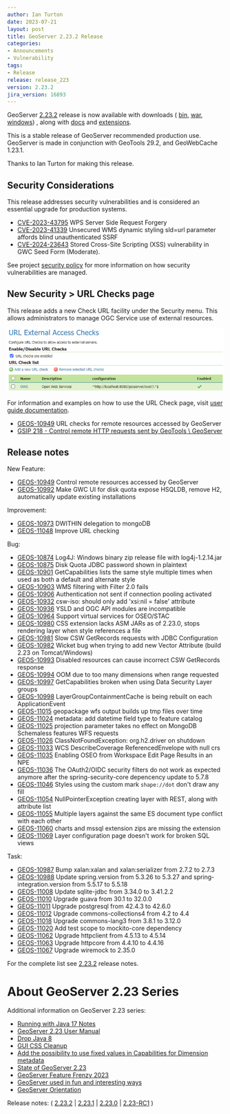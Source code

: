 ```yaml
---
author: Ian Turton
date: 2023-07-21
layout: post
title: GeoServer 2.23.2 Release
categories:
- Announcements
- Vulnerability
tags:
- Release
release: release_223
version: 2.23.2
jira_version: 16893
--- 
```


GeoServer [2.23.2](/release/2.23.2/) release is now available
with downloads (
[bin](https://sourceforge.net/projects/geoserver/files/GeoServer/2.23.2/geoserver-2.23.2-bin.zip/download),
[war](https://sourceforge.net/projects/geoserver/files/GeoServer/2.23.2/geoserver-2.23.2-war.zip/download),
[windows](https://sourceforge.net/projects/geoserver/files/GeoServer/2.23.2/GeoServer-2.23.2-winsetup.exe/download))
, along with 
[docs](https://sourceforge.net/projects/geoserver/files/GeoServer/2.23.2/geoserver-2.23.2-htmldoc.zip/download) and
[extensions](https://sourceforge.net/projects/geoserver/files/GeoServer/2.23.2/extensions/).

This is a stable release of GeoServer recommended production use.
GeoServer  is made in conjunction with GeoTools 29.2, and GeoWebCache 1.23.1. 

Thanks to Ian Turton for making this release. 

## Security Considerations

This release addresses security vulnerabilities and is considered an essential upgrade for production systems.

* [CVE-2023-43795](https://github.com/geoserver/geoserver/security/advisories/GHSA-5pr3-m5hm-9956) WPS Server Side Request Forgery
* [CVE-2023-41339](https://github.com/geoserver/geoserver/security/advisories/GHSA-cqpc-x2c6-2gmf) Unsecured WMS dynamic styling sld=url parameter affords blind unauthenticated SSRF
* [CVE-2024-23643](https://github.com/geoserver/geoserver/security/advisories/GHSA-56r3-f536-5gf7) Stored Cross-Site Scripting (XSS) vulnerability in GWC Seed Form (Moderate).

See project [security policy](https://github.com/geoserver/geoserver/blob/main/SECURITY.md) for more information on how security vulnerabilities are managed.

## New Security > URL Checks page

This release adds a new Check URL facility under the Security menu. This allows administrators to manage OGC Service use of external resources.

![URL Checks](/img/posts/2.22/url-check.png) <br/>

For information and examples on how to use the URL Check page, visit [user guide documentation](https://docs.geoserver.org/maintain/en/user/security/urlchecks.html).

* [GEOS-10949](https://osgeo-org.atlassian.net/browse/GEOS-10949) URL checks for remote resources accessed by GeoServer
* [GSIP 218 - Control remote HTTP requests sent by GeoTools \\ GeoServer](https://github.com/geoserver/geoserver/wiki/GSIP-218)

## Release notes

New Feature:

* [GEOS-10949](https://osgeo-org.atlassian.net/browse/GEOS-10949) Control remote resources accessed by GeoServer
* [GEOS-10992](https://osgeo-org.atlassian.net/browse/GEOS-10992) Make GWC UI for disk quota expose HSQLDB, remove H2, automatically update existing installations 

Improvement:

* [GEOS-10973](https://osgeo-org.atlassian.net/browse/GEOS-10973) DWITHIN delegation to mongoDB
* [GEOS-11048](https://osgeo-org.atlassian.net/browse/GEOS-11048) Improve URL checking

Bug:

* [GEOS-10874](https://osgeo-org.atlassian.net/browse/GEOS-10874) Log4J: Windows binary zip release file with log4j-1.2.14.jar
* [GEOS-10875](https://osgeo-org.atlassian.net/browse/GEOS-10875) Disk Quota JDBC password shown in plaintext 
* [GEOS-10901](https://osgeo-org.atlassian.net/browse/GEOS-10901) GetCapabilities lists the same style multiple times when used as both a default and alternate style
* [GEOS-10903](https://osgeo-org.atlassian.net/browse/GEOS-10903) WMS filtering with Filter 2.0 fails
* [GEOS-10906](https://osgeo-org.atlassian.net/browse/GEOS-10906) Authentication not sent if connection pooling activated 
* [GEOS-10932](https://osgeo-org.atlassian.net/browse/GEOS-10932) csw-iso: should only add 'xsi:nil = false' attribute
* [GEOS-10936](https://osgeo-org.atlassian.net/browse/GEOS-10936) YSLD and OGC API modules are incompatible
* [GEOS-10964](https://osgeo-org.atlassian.net/browse/GEOS-10964) Support virtual services for OSEO/STAC
* [GEOS-10980](https://osgeo-org.atlassian.net/browse/GEOS-10980) CSS extension lacks ASM JARs as of 2.23.0, stops rendering layer when style references a file
* [GEOS-10981](https://osgeo-org.atlassian.net/browse/GEOS-10981) Slow CSW GetRecords requests with JDBC Configuration
* [GEOS-10982](https://osgeo-org.atlassian.net/browse/GEOS-10982) Wicket bug when trying to add new Vector Attribute (build 2.23 on Tomcat/Windows)
* [GEOS-10993](https://osgeo-org.atlassian.net/browse/GEOS-10993) Disabled resources can cause incorrect CSW GetRecords response
* [GEOS-10994](https://osgeo-org.atlassian.net/browse/GEOS-10994) OOM due to too many dimensions when range requested
* [GEOS-10997](https://osgeo-org.atlassian.net/browse/GEOS-10997) GetCapabilities broken when using Data Security Layer groups
* [GEOS-10998](https://osgeo-org.atlassian.net/browse/GEOS-10998) LayerGroupContainmentCache is being rebuilt on each ApplicationEvent
* [GEOS-11015](https://osgeo-org.atlassian.net/browse/GEOS-11015) geopackage wfs output builds up tmp files over time
* [GEOS-11024](https://osgeo-org.atlassian.net/browse/GEOS-11024) metadata: add datetime field type to feature catalog
* [GEOS-11025](https://osgeo-org.atlassian.net/browse/GEOS-11025) projection parameter takes no effect on MongoDB Schemaless features WFS requests
* [GEOS-11026](https://osgeo-org.atlassian.net/browse/GEOS-11026) ClassNotFoundException: org.h2.driver on shutdown
* [GEOS-11033](https://osgeo-org.atlassian.net/browse/GEOS-11033) WCS DescribeCoverage ReferencedEnvelope with null crs
* [GEOS-11035](https://osgeo-org.atlassian.net/browse/GEOS-11035) Enabling OSEO from Workspace Edit Page Results in an NPE
* [GEOS-11036](https://osgeo-org.atlassian.net/browse/GEOS-11036) The OAuth2/OIDC security filters do not 
  work as expected anymore after the spring-security-core depencency update to 5.7.8
* [GEOS-11046](https://osgeo-org.atlassian.net/browse/GEOS-11046) Styles using the custom mark `shape://dot` don't draw any fill
* [GEOS-11054](https://osgeo-org.atlassian.net/browse/GEOS-11054) NullPointerException creating layer with REST, along with attribute list
* [GEOS-11055](https://osgeo-org.atlassian.net/browse/GEOS-11055) Multiple layers against the same ES document type conflict with each other
* [GEOS-11060](https://osgeo-org.atlassian.net/browse/GEOS-11060) charts and mssql extension zips are missing the extension
* [GEOS-11069](https://osgeo-org.atlassian.net/browse/GEOS-11069) Layer configuration page doesn't work for broken SQL views

Task:

* [GEOS-10987](https://osgeo-org.atlassian.net/browse/GEOS-10987) Bump xalan:xalan and xalan:serializer from 2.7.2 to 2.7.3
* [GEOS-10988](https://osgeo-org.atlassian.net/browse/GEOS-10988) Update spring.version from 5.3.26 to 5.3.27 and spring-integration.version from 5.5.17 to 5.5.18
* [GEOS-11008](https://osgeo-org.atlassian.net/browse/GEOS-11008) Update sqlite-jdbc from 3.34.0 to 3.41.2.2
* [GEOS-11010](https://osgeo-org.atlassian.net/browse/GEOS-11010) Upgrade guava from 30.1 to 32.0.0
* [GEOS-11011](https://osgeo-org.atlassian.net/browse/GEOS-11011) Upgrade postgresql from 42.4.3 to 42.6.0
* [GEOS-11012](https://osgeo-org.atlassian.net/browse/GEOS-11012) Upgrade commons-collections4 from 4.2 to 4.4
* [GEOS-11018](https://osgeo-org.atlassian.net/browse/GEOS-11018) Upgrade commons-lang3 from 3.8.1 to 3.12.0
* [GEOS-11020](https://osgeo-org.atlassian.net/browse/GEOS-11020) Add test scope to mockito-core dependency
* [GEOS-11062](https://osgeo-org.atlassian.net/browse/GEOS-11062)  Upgrade httpclient from 4.5.13 to 4.5.14
* [GEOS-11063](https://osgeo-org.atlassian.net/browse/GEOS-11063) Upgrade httpcore from 4.4.10 to 4.4.16
* [GEOS-11067](https://osgeo-org.atlassian.net/browse/GEOS-11067) Upgrade wiremock to 2.35.0

For the complete list see [2.23.2](https://github.com/geoserver/geoserver/releases/tag/2.23.2) release notes. 

# About GeoServer 2.23 Series

Additional information on GeoServer 2.23 series:

* [Running with Java 17 
  Notes](https://docs.geoserver.org/2.23.x/en/user/production/java.html#running-on-java-17)
* [GeoServer 2.23 User Manual](https://docs.geoserver.org/2.23.x/en/user/)
* [Drop Java 8](https://github.com/geoserver/geoserver/wiki/GSIP-215)
* [GUI CSS Cleanup](https://github.com/geoserver/geoserver/wiki/GSIP-213)
* [Add the possibility to use fixed values in Capabilities for Dimension metadata](https://github.com/geoserver/geoserver/wiki/GSIP-208)
* [State of GeoServer 2.23](https://docs.google.com/presentation/d/1nRKIILXWGLMGXZ6thfJgPR9kZ6Wh8Hp1dwZdQGw2YRc/edit?usp=share_link)
* [GeoServer Feature Frenzy 2023](https://docs.google.com/presentation/d/1vE8eCrOyewoH54g8CjuoiO3pxVLToEpuvpoZWmy0wTg/edit?usp=share_link)
* [GeoServer used in fun and interesting ways](https://docs.google.com/presentation/d/1PP2qk7eH8TzAf1tvEWH7Geattd0YFh7ZEDx1_tlrRWY/edit?usp=share_link)
* [GeoServer Orientation](https://docs.google.com/presentation/d/1sh9C4dIkDRnk3quCD1PRYoiJhjI9dqnAdOScJCgQWU8/edit?usp=share_link)

Release notes:
( [2.23.2](https://github.com/geoserver/geoserver/releases/tag/2.23.2)
| [2.23.1](https://github.com/geoserver/geoserver/releases/tag/2.23.1)
| [2.23.0](https://github.com/geoserver/geoserver/releases/tag/2.23.0)
| [2.23-RC1](https://github.com/geoserver/geoserver/releases/tag/2.23-RC1)
) 

